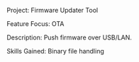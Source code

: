 Project: Firmware Updater Tool 

Feature Focus: OTA 

Description: Push firmware over USB/LAN. 

Skills Gained: Binary file handling 